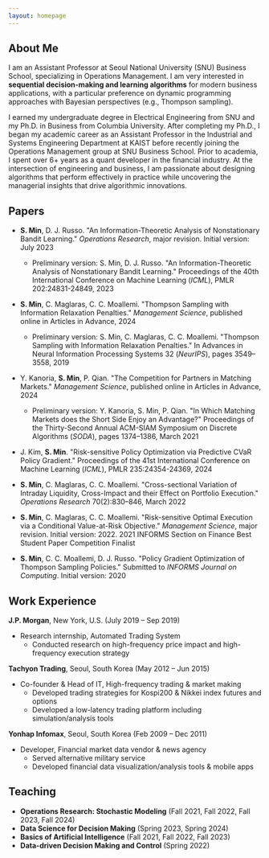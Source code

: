 ```yaml
---
layout: homepage
---
```


## About Me

I am an Assistant Professor at Seoul National University (SNU) Business School, specializing in Operations Management. I am very interested in **sequential decision-making and learning algorithms** for modern business applications, with a particular preference on dynamic programming approaches with Bayesian perspectives (e.g., Thompson sampling).

I earned my undergraduate degree in Electrical Engineering from SNU and my Ph.D. in Business from Columbia University. After completing my Ph.D., I began my academic career as an Assistant Professor in the Industrial and Systems Engineering Department at KAIST before recently joining the Operations Management group at SNU Business School. Prior to academia, I spent over 6+ years as a quant developer in the financial industry. At the intersection of engineering and business, I am passionate about designing algorithms that perform effectively in practice while uncovering the managerial insights that drive algorithmic innovations.



## Papers

- **S. Min**, D. J. Russo. "An Information-Theoretic Analysis of Nonstationary Bandit Learning." *Operations Research*, major revision. Initial version: July 2023
  - Preliminary version: S. Min, D. J. Russo. "An Information-Theoretic Analysis of Nonstationary Bandit Learning." Proceedings of the 40th International Conference on Machine Learning (*ICML*), PMLR 202:24831-24849, 2023

- **S. Min**, C. Maglaras, C. C. Moallemi. "Thompson Sampling with Information Relaxation Penalties." *Management Science*, published online in Articles in Advance, 2024
  - Preliminary version: S. Min, C. Maglaras, C. C. Moallemi. "Thompson Sampling with Information Relaxation Penalties." In Advances in Neural Information Processing Systems 32 (*NeurIPS*), pages 3549–3558, 2019

- Y. Kanoria, **S. Min**, P. Qian. "The Competition for Partners in Matching Markets." *Management Science*, published online in Articles in Advance, 2024
  - Preliminary version: Y. Kanoria, S. Min, P. Qian. "In Which Matching Markets does the Short Side Enjoy an Advantage?" Proceedings of the Thirty-Second Annual ACM-SIAM Symposium on Discrete Algorithms (*SODA*), pages 1374–1386, March 2021

- J. Kim, **S. Min**. "Risk-sensitive Policy Optimization via Predictive CVaR Policy Gradient." Proceedings of the 41st International Conference on Machine Learning (*ICML*), PMLR 235:24354-24369, 2024

- **S. Min**, C. Maglaras, C. C. Moallemi. "Cross-sectional Variation of Intraday Liquidity, Cross-Impact and their Effect on Portfolio Execution." *Operations Research* 70(2):830–846, March 2022

- **S. Min**, C. Maglaras, C. C. Moallemi. "Risk-sensitive Optimal Execution via a Conditional Value-at-Risk Objective." *Management Science*, major revision. Initial version: 2022. 2021 INFORMS Section on Finance Best Student Paper Competition Finalist

- **S. Min**, C. C. Moallemi, D. J. Russo. "Policy Gradient Optimization of Thompson Sampling Policies." Submitted to *INFORMS Journal on Computing*. Initial version: 2020


## Work Experience

**J.P. Morgan**, New York, U.S. (July 2019 – Sep 2019)

- Research internship, Automated Trading System
  - Conducted research on high-frequency price impact and high-frequency execution strategy

**Tachyon Trading**, Seoul, South Korea (May 2012 – Jun 2015)

- Co-founder & Head of IT, High-frequency trading & market making
  - Developed trading strategies for Kospi200 & Nikkei index futures and options
  - Developed a low-latency trading platform including simulation/analysis tools

**Yonhap Infomax**, Seoul, South Korea (Feb 2009 – Dec 2011)

- Developer, Financial market data vendor & news agency
  - Served alternative military service
  - Developed financial data visualization/analysis tools & mobile apps


## Teaching

- **Operations Research: Stochastic Modeling** (Fall 2021, Fall 2022, Fall 2023, Fall 2024)
- **Data Science for Decision Making** (Spring 2023, Spring 2024)
- **Basics of Artificial Intelligence** (Fall 2021, Fall 2022, Fall 2023)
- **Data-driven Decision Making and Control** (Spring 2022)

